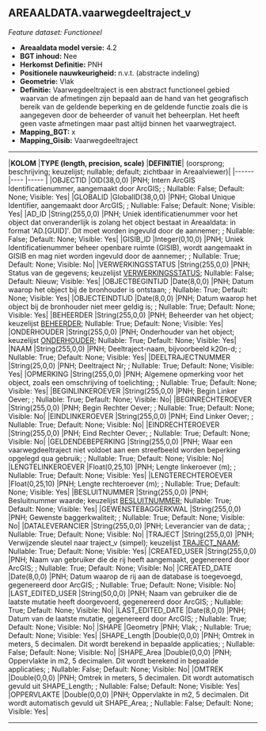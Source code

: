 ## AREAALDATA.vaarwegdeeltraject_v

*Feature dataset: Functioneel*


* __Areaaldata model versie:__ 4.2
* __BGT inhoud:__ Nee
* __Herkomst Definitie:__ PNH
* __Positionele nauwkeurigheid:__ n.v.t. (abstracte indeling)
* __Geometrie:__ Vlak
* __Definitie:__ Vaarwegdeeltraject is een abstract functioneel gebied waarvan
de afmetingen zijn bepaald aan de hand van het geografisch
bereik van de geldende beperking en de geldende functie
zoals die is aangegeven door de beheerder of vanuit het
beheerplan. Het heeft geen vaste afmetingen maar past
altijd binnen het vaarwegtraject.
* __Mapping_BGT:__ x
* __Mapping_Gisib:__ Vaarwegdeeltraject


***

|__KOLOM__                             |__TYPE (length, precision, scale)__          	          |__DEFINITIE__| (oorsprong; beschrijving; keuzelijst; nullable; default; zichtbaar in Areaalviewer)|
|------                              |----                |-----    |
|OBJECTID                            |OID(38,0,0)         |PNH; Intern ArcGIS Identificatienummer, aangemaakt door ArcGIS; ; Nullable: False; Default: None; Visible: Yes|
|GLOBALID                            |GlobalID(38,0,0)    |PNH; Global Unique Identifier, aangemaakt door ArcGIS; ; Nullable: False; Default: None; Visible: Yes|
|AD_ID                               |String(255,0,0)     |PNH; Uniek identificatienummer voor het object dat onveranderlijk is zolang het object bestaat in Areaaldata: in format 'AD.[GUID]'. Dit moet worden ingevuld door de aannemer; ; Nullable: False; Default: None; Visible: Yes|
|GISIB_ID                            |Integer(0,10,0)     |PNH; Uniek Identificatienummer beheer openbare ruimte (GISIB), wordt aangemaakt in GISIB en mag niet worden ingevuld door de aannemer; ; Nullable: True; Default: None; Visible: No|
|VERWERKINGSSTATUS                   |String(255,0,0)     |PNH; Status van de gegevens; keuzelijst [VERWERKINGSSTATUS](http://provincienh.github.io/Leveren_Geoinformatie/keuzelijsten/VERWERKINGSSTATUS.md); Nullable: False; Default: Nieuw; Visible: Yes|
|OBJECTBEGINTIJD                     |Date(8,0,0)         |PNH; Datum waarop het object bij de bronhouder is ontstaan; ; Nullable: True; Default: None; Visible: Yes|
|OBJECTEINDTIJD                      |Date(8,0,0)         |PNH; Datum waarop het object bij de bronhouder niet meer geldig is; ; Nullable: True; Default: None; Visible: Yes|
|BEHEERDER                           |String(255,0,0)     |PNH; Beheerder van het object; keuzelijst [BEHEERDER](http://provincienh.github.io/Leveren_Geoinformatie/keuzelijsten/BEHEERDER.md); Nullable: True; Default: None; Visible: Yes|
|ONDERHOUDER                         |String(255,0,0)     |PNH; Onderhouder van het object; keuzelijst [ONDERHOUDER](http://provincienh.github.io/Leveren_Geoinformatie/keuzelijsten/ONDERHOUDER.md); Nullable: True; Default: None; Visible: Yes|
|NAAM                                |String(255,0,0)     |PNH; Deeltraject-naam, bijvoorbeeld k20n-d; ; Nullable: True; Default: None; Visible: Yes|
|DEELTRAJECTNUMMER                   |String(25,0,0)      |PNH; Deeltraject Nr; ; Nullable: True; Default: None; Visible: Yes|
|OPMERKING                           |String(255,0,0)     |PNH; Algemene opmerking voor het object, zoals een omschrijving of toelichting; ; Nullable: True; Default: None; Visible: Yes|
|BEGINLINKEROEVER                    |String(255,0,0)     |PNH; Begin Linker Oever; ; Nullable: True; Default: None; Visible: No|
|BEGINRECHTEROEVER                   |String(255,0,0)     |PNH; Begin Rechter Oever; ; Nullable: True; Default: None; Visible: No|
|EINDLINKEROEVER                     |String(255,0,0)     |PNH; Eind Linker Oever; ; Nullable: True; Default: None; Visible: No|
|EINDRECHTEROEVER                    |String(255,0,0)     |PNH; Eind Rechter Oever; ; Nullable: True; Default: None; Visible: No|
|GELDENDEBEPERKING                   |String(255,0,0)     |PNH; Waar een vaarwegdeeltraject niet voldoet aan een streefbeeld worden beperking opgelegd qua gebruik; ; Nullable: True; Default: None; Visible: No|
|LENGTELINKEROEVER                   |Float(0,25,10)      |PNH; Lengte linkeroever (m); ; Nullable: True; Default: None; Visible: Yes|
|LENGTERECHTEROEVER                  |Float(0,25,10)      |PNH; Lengte rechteroever (m); ; Nullable: True; Default: None; Visible: Yes|
|BESLUITNUMMER                       |String(255,0,0)     |PNH; Besluitnummer waarde; keuzelijst [BESLUITNUMMER](http://provincienh.github.io/Leveren_Geoinformatie/keuzelijsten/BESLUITNUMMER.md); Nullable: True; Default: None; Visible: Yes|
|GEWENSTEBAGGERKWAL                  |String(255,0,0)     |PNH; Gewenste baggerkwaliteit; ; Nullable: True; Default: None; Visible: No|
|DATALEVERANCIER                     |String(255,0,0)     |PNH; Leverancier van de data; ; Nullable: True; Default: None; Visible: No|
|TRAJECT                             |String(255,0,0)     |PNH; Verwijzende sleutel naar traject_v (simpel); keuzelijst [TRAJECT_NAAM](http://provincienh.github.io/Leveren_Geoinformatie/keuzelijsten/TRAJECT_NAAM.md); Nullable: True; Default: None; Visible: Yes|
|CREATED_USER                        |String(255,0,0)     |PNH; Naam van gebruiker die de rij heeft aangemaakt, gegenereerd door ArcGIS; ; Nullable: True; Default: None; Visible: No|
|CREATED_DATE                        |Date(8,0,0)         |PNH; Datum waarop de rij aan de database is toegevoegd, gegenereerd door ArcGIS; ; Nullable: True; Default: None; Visible: No|
|LAST_EDITED_USER                    |String(50,0,0)      |PNH; Naam van gebruiker die de laatste mutatie heeft doorgevoerd, gegenereerd door ArcGIS; ; Nullable: True; Default: None; Visible: No|
|LAST_EDITED_DATE                    |Date(8,0,0)         |PNH; Datum van de laatste mutatie, gegenereerd door ArcGIS; ; Nullable: True; Default: None; Visible: No|
|SHAPE                               |Geometry            |PNH; Vlak; ; Nullable: True; Default: None; Visible: Yes|
|SHAPE_Length                        |Double(0,0,0)       |PNH; Omtrek in meters, 5 decimalen. Dit wordt berekend in bepaalde applicaties; ; Nullable: False; Default: None; Visible: No|
|SHAPE_Area                          |Double(0,0,0)       |PNH; Oppervlakte in m2, 5 decimalen. Dit wordt berekend in bepaalde applicaties; ; Nullable: False; Default: None; Visible: No|
|OMTREK                              |Double(0,0,0)       |PNH; Omtrek in meters, 5 decimalen. Dit wordt automatisch gevuld uit SHAPE_Length; ; Nullable: False; Default: None; Visible: Yes|
|OPPERVLAKTE                         |Double(0,0,0)       |PNH; Oppervlakte in m2, 5 decimalen. Dit wordt automatisch gevuld uit SHAPE_Area; ; Nullable: False; Default: None; Visible: Yes|


***
